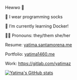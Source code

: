 Hewwo 👋

🧦 I wear programming socks

🐋 I’m currently learning Docker!

🏳️‍⚧️ Pronouns: they/them she/her

Resume: [yatima.santamorena.me](http://yatima.santamorena.me)

Portfolio: [yatima1460.me](http://yatima1460.me)

Work: https://gitlab.com/yatimaz

[![Yatima's GitHub stats](https://github-readme-stats.vercel.app/api?username=yatima1460)](#)

